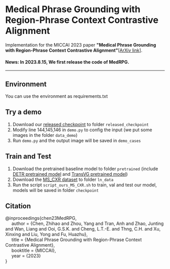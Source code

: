 # Medical Phrase Grounding with Region-Phrase Context Contrastive Alignment
Implementation for the MICCAI 2023 paper **"Medical Phrase Grounding with Region-Phrase Context Contrastive Alignment"**[[ArXiv link](https://arxiv.org/abs/2303.07618)].  

#### News: In 2023.8.15, We first release the code of MedRPG.

***

## Environment
You can use the environment as requirements.txt

## Try a demo
1. Download our [released checkpoint](https://drive.google.com/file/d/1STt5oG52YenG3XLYyjOm13HsVdFLrKKv/view?usp=sharing) to folder ```released_checkpoint```
2. Modify line 144,145,146 in ```demo.py``` to config the input (we put some images in the folder ```data_demo```)
3. Run ```demo.py``` and the output image will be saved in ```demo_cases```

## Train and Test
1. Download the pretrained baseline model to folder ```pretrained``` (include [DETR pretrained model](https://drive.google.com/file/d/1ZhDVssCXjm5ZnfObeF9eCtj9C90G1c-D/view?usp=sharing) and [TransVG pretrained model](https://drive.google.com/file/d/1xDd19fFEmvl0uzs8LmMM6OFXkO5ZjTsU/view?usp=sharing))
2. Download the [MS_CXR dataset](https://drive.google.com/file/d/1ATalb6PKdCJL1XXPIWlO_lEhYWNa8iQI/view?usp=sharing) to folder ```ln_data```
3. Run the script ```script_ours_MS_CXR.sh``` to train, val and test our model, models will be saved in folder ```checkpoint```

## Citation
@inproceedings{chen23MedRPG,   
&nbsp;&nbsp;&nbsp;&nbsp;  author = {Chen, Zhihao and Zhou, Yang and Tran, Anh and Zhao, Junting and Wan, Liang and Ooi, G.S.K. and Cheng, L.T.-E. and Thng, C.H. and Xu, Xinxing and Liu, Yong and Fu, Huazhu},    
&nbsp;&nbsp;&nbsp;&nbsp;  title = {Medical Phrase Grounding with Region-Phrase Context Contrastive Alignment},    
&nbsp;&nbsp;&nbsp;&nbsp;  booktitle = {MICCAI},    
&nbsp;&nbsp;&nbsp;&nbsp;  year  = {2023}    
}
